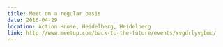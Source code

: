 ```yaml
---
title: Meet on a regular basis
date: 2016-04-29
location: Action House, Heidelberg, Heidelberg
link: http://www.meetup.com/back-to-the-future/events/xvgdrlyvgbmc/
---
```

